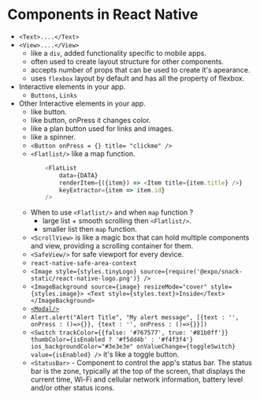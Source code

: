 # Components in React Native

- `<Text>....</Text>`
- `<View>....</View>`
    - like a `div`, added functionality specific to mobile apps.
    - often used to create layout structure for other components.
    - accepts number of props that can be used to create it's apearance.
    - uses `flexbox` layout by default and has all the property of flexbox.
- Interactive elements in your app.
    - `Buttons`, `Links`
- Other Interactive elements in your app.
    - <TouchableOpacity> like button.
    - <TouchableHighlight> like button, onPress it changes color.
    - <TouchableWithoutFeedback> like a plan button used for links and images.
    - <ActionIndicator/> like a spinner.
    - `<Button onPress = {} title= "clickme" />`
    - `<Flatlist/>` like a map function.
        ```javascript
            <FlatList
                data={DATA}
                renderItem={({item}) => <Item title={item.title} />}
                keyExtractor={item => item.id}
            />
        ```
    - When to use `<Flatlist/>` and when `map` function ?
        - large list + smooth scrolling then `<Flatlist/>`.
        - smaller list then `map` function.
    - `<ScrollView>` is like a magic box that can hold multiple components and view, providing a scrolling container for them.
    - `<SafeView/>` for safe viewport for every device.
    - `react-native-safe-area-context`
    - `<Image
        style={styles.tinyLogo}
        source={require('@expo/snack-static/react-native-logo.png')}
      />`
    - `<ImageBackground source={image} resizeMode="cover" style={styles.image}>
        <Text style={styles.text}>Inside</Text>
      </ImageBackground>`
    - [`<Modal/>`](https://reactnative.dev/docs/modal)
    - `Alert.alert("Alert Title", "My alert message", [{text : '', onPress : ()=>{}}, {text : '', onPress : ()=>{}}])`
    - `<Switch
          trackColor={{false: '#767577', true: '#81b0ff'}}
          thumbColor={isEnabled ? '#f5dd4b' : '#f4f3f4'}
          ios_backgroundColor="#3e3e3e"
          onValueChange={toggleSwitch}
          value={isEnabled}
        />` it's like a toggle button.
    - `<StatusBar>` - Component to control the app's status bar. The status bar is the zone, typically at the top of the screen, that displays the current time, Wi-Fi and cellular network information, battery level and/or other status icons.